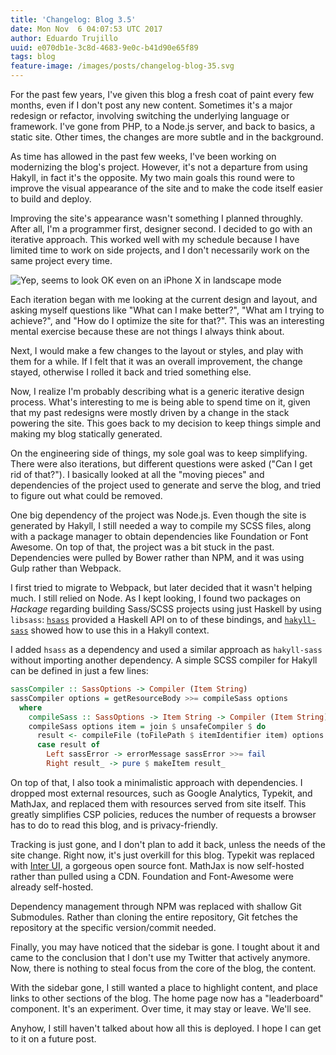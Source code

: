 ```yaml
---
title: 'Changelog: Blog 3.5'
date: Mon Nov  6 04:07:53 UTC 2017
author: Eduardo Trujillo
uuid: e070db1e-3c8d-4683-9e0c-b41d90e65f89
tags: blog
feature-image: /images/posts/changelog-blog-35.svg
---
```


For the past few years, I've given this blog a fresh coat of paint every few
months, even if I don't post any new content. Sometimes it's a major redesign
or refactor, involving switching the underlying language or framework. I've
gone from PHP, to a Node.js server, and back to basics, a static site. Other
times, the changes are more subtle and in the background.

As time has allowed in the past few weeks, I've been working on modernizing the
blog's project. However, it's not a departure from using Hakyll, in fact it's
the opposite. My two main goals this round were to improve the visual
appearance of the site and to make the code itself easier to build and deploy.

Improving the site's appearance wasn't something I planned throughly. After 
all, I'm a programmer first, designer second. I decided to go with an iterative
approach. This worked well with my schedule because I have limited time to work
on side projects, and I don't necessarily work on the same project every time.

![Yep, seems to look OK even on an iPhone X in landscape mode](/images/posts/changelog-blog-35.svg)

Each iteration began with me looking at the current design and layout, and
asking myself questions like "What can I make better?", "What am I trying to
achieve?", and "How do I optimize the site for that?". This was an interesting
mental exercise because these are not things I always think about.

Next, I would make a few changes to the layout or styles, and play with them
for a while. If I felt that it was an overall improvement, the change stayed,
otherwise I rolled it back and tried something else.

Now, I realize I'm probably describing what is a generic iterative design
process. What's interesting to me is being able to spend time on it, given that
my past redesigns were mostly driven by a change in the stack powering the 
site. This goes back to my decision to keep things simple and making my blog
statically generated.

On the engineering side of things, my sole goal was to keep simplifying. There
were also iterations, but different questions were asked ("Can I get rid of
that?"). I basically looked at all the "moving pieces" and dependencies of the
project used to generate and serve the blog, and tried to figure out what could
be removed.

One big dependency of the project was Node.js. Even though the site is
generated by Hakyll, I still needed a way to compile my SCSS files, along with
a package manager to obtain dependencies like Foundation or Font Awesome. On
top of that, the project was a bit stuck in the past. Dependencies were pulled
by Bower rather than NPM, and it was using Gulp rather than Webpack.

I first tried to migrate to Webpack, but later decided that it wasn't helping
much. I still relied on Node. As I kept looking, I found two packages on
_Hackage_ regarding building Sass/SCSS projects using just Haskell by using
`libsass`: [`hsass`][0] provided a Haskell API on to of these bindings, and
[`hakyll-sass`][1] showed how to use this in a Hakyll context.

I added `hsass` as a dependency and used a similar approach as `hakyll-sass`
without importing another dependency. A simple SCSS compiler for Hakyll can be
defined in just a few lines:

```haskell
sassCompiler :: SassOptions -> Compiler (Item String)
sassCompiler options = getResourceBody >>= compileSass options
  where
    compileSass :: SassOptions -> Item String -> Compiler (Item String)
    compileSass options item = join $ unsafeCompiler $ do
      result <- compileFile (toFilePath $ itemIdentifier item) options
      case result of
        Left sassError -> errorMessage sassError >>= fail
        Right result_ -> pure $ makeItem result_
```

On top of that, I also took a minimalistic approach with dependencies. I
dropped most external resources, such as Google Analytics, Typekit, and
MathJax, and replaced them with resources served from site itself. This greatly
simplifies CSP policies, reduces the number of requests a browser has to do to
read this blog, and is privacy-friendly.

Tracking is just gone, and I don't plan to add it back, unless the needs of the
site change. Right now, it's just overkill for this blog. Typekit was replaced
with [Inter UI][2], a gorgeous open source font. MathJax is now self-hosted
rather than pulled using a CDN. Foundation and Font-Awesome were already
self-hosted.

Dependency management through NPM was replaced with shallow Git Submodules.
Rather than cloning the entire repository, Git fetches the repository at the
specific version/commit needed.

Finally, you may have noticed that the sidebar is gone. I tought about it and
came to the conclusion that I don't use my Twitter that actively anymore. Now,
there is nothing to steal focus from the core of the blog, the content.

With the sidebar gone, I still wanted a place to highlight content, and place
links to other sections of the blog. The home page now has a "leaderboard"
component. It's an experiment. Over time, it may stay or leave. We'll see.

Anyhow, I still haven't talked about how all this is deployed. I hope I can get
to it on a future post.

[0]: https://hackage.haskell.org/package/hsass
[1]: https://hackage.haskell.org/package/hakyll-sass
[2]: https://rsms.me/inter/
